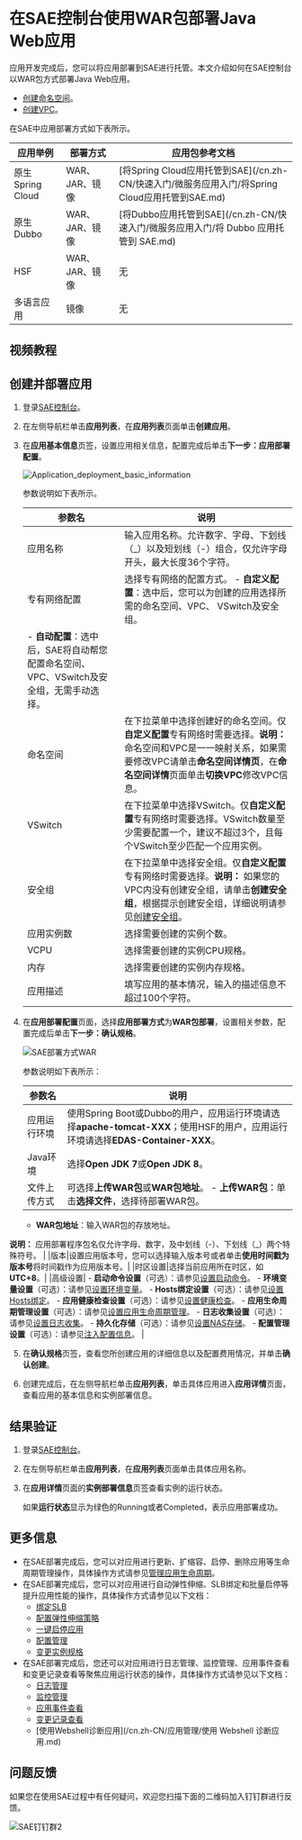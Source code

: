 # 在SAE控制台使用WAR包部署Java Web应用

应用开发完成后，您可以将应用部署到SAE进行托管。本文介绍如何在SAE控制台以WAR包方式部署Java Web应用。

-   [创建命名空间](/cn.zh-CN/快速入门/准备工作.md)。
-   [创建VPC](/cn.zh-CN/快速入门/准备工作.md)。

在SAE中应用部署方式如下表所示。

|应用举例|部署方式|应用包参考文档|
|----|----|-------|
|原生Spring Cloud|WAR、JAR、镜像|[将Spring Cloud应用托管到SAE](/cn.zh-CN/快速入门/微服务应用入门/将Spring Cloud应用托管到SAE.md)|
|原生Dubbo|WAR、JAR、镜像|[将Dubbo应用托管到SAE](/cn.zh-CN/快速入门/微服务应用入门/将 Dubbo 应用托管到 SAE.md)|
|HSF|WAR、JAR、镜像|无|
|多语言应用|镜像|无|

## 视频教程



## 创建并部署应用

1.  登录[SAE控制台](https://sae.console.aliyun.com)。

2.  在左侧导航栏单击**应用列表**，在**应用列表**页面单击**创建应用**。

3.  在**应用基本信息**页签，设置应用相关信息，配置完成后单击**下一步：应用部署配置**。

    ![Application_deployment_basic_information](https://static-aliyun-doc.oss-cn-hangzhou.aliyuncs.com/assets/img/zh-CN/1369788951/p60491.png)

    参数说明如下表所示。

    |参数名|说明|
    |---|--|
    |应用名称|输入应用名称。允许数字、字母、下划线（\_）以及短划线（-）组合，仅允许字母开头，最大长度36个字符。|
    |专有网络配置|选择专有网络的配置方式。    -   **自定义配置**：选中后，您可以为创建的应用选择所需的命名空间、VPC、 VSwitch及安全组。
    -   **自动配置**：选中后，SAE将自动帮您配置命名空间、VPC、VSwitch及安全组，无需手动选择。 |
    |命名空间|在下拉菜单中选择创建好的命名空间。仅**自定义配置**专有网络时需要选择。**说明：** 命名空间和VPC是一一映射关系，如果需要修改VPC请单击**命名空间详情页**，在**命名空间详情**页面单击**切换VPC**修改VPC信息。 |
    |VSwitch|在下拉菜单中选择VSwitch。仅**自定义配置**专有网络时需要选择。VSwitch数量至少需要配置一个，建议不超过3个，且每个VSwitch至少匹配一个应用实例。 |
    |安全组|在下拉菜单中选择安全组。仅**自定义配置**专有网络时需要选择。**说明：** 如果您的VPC内没有创建安全组，请单击**创建安全组**，根据提示创建安全组，详细说明请参见[创建安全组](/cn.zh-CN/安全/安全组/创建安全组.md)。 |
    |应用实例数|选择需要创建的实例个数。|
    |VCPU|选择需要创建的实例CPU规格。|
    |内存|选择需要创建的实例内存规格。|
    |应用描述|填写应用的基本情况，输入的描述信息不超过100个字符。|

4.  在**应用部署配置**页面，选择**应用部署方式**为**WAR包部署**，设置相关参数，配置完成后单击**下一步：确认规格**。

    ![SAE部署方式WAR](https://static-aliyun-doc.oss-cn-hangzhou.aliyuncs.com/assets/img/zh-CN/4604600061/p56832.png)

    参数说明如下表所示：

    |参数名|说明|
    |---|--|
    |应用运行环境|使用Spring Boot或Dubbo的用户，应用运行环境请选择**apache-tomcat-XXX**；使用HSF的用户，应用运行环境请选择**EDAS-Container-XXX**。|
    |Java环境|选择**Open JDK 7**或**Open JDK 8**。|
    |文件上传方式|可选择**上传WAR包**或**WAR包地址**。    -   **上传WAR包**：单击**选择文件**，选择待部署WAR包。
    -   **WAR包地址**：输入WAR包的存放地址。

**说明：** 应用部署程序包名仅允许字母、数字，及中划线（-）、下划线（\_）两个特殊符号。 |
    |版本|设置应用版本号，您可以选择输入版本号或者单击**使用时间戳为版本号**将时间戳作为应用版本号。|
    |时区设置|选择当前应用所在时区，如**UTC+8**。|
    |高级设置|    -   **启动命令设置**（可选）：请参见[设置启动命令](/cn.zh-CN/应用部署/设置启动命令.md)。
    -   **环境变量设置**（可选）：请参见[设置环境变量](/cn.zh-CN/应用部署/设置环境变量.md)。
    -   **Hosts绑定设置**（可选）：请参见[设置Hosts绑定](/cn.zh-CN/应用部署/设置Hosts绑定.md)。
    -   **应用健康检查设置**（可选）：请参见[设置健康检查](/cn.zh-CN/应用部署/设置健康检查.md)。
    -   **应用生命周期管理设置**（可选）：请参见[设置应用生命周期管理](/cn.zh-CN/应用部署/设置PostStart和PreStop.md)。
    -   **日志收集设置**（可选）：请参见[设置日志收集](/cn.zh-CN/应用部署/设置日志收集.md)。
    -   **持久化存储**（可选）：请参见[设置NAS存储](/cn.zh-CN/应用部署/设置NAS存储.md)。
    -   **配置管理设置**（可选）：请参见[注入配置信息](/cn.zh-CN/应用部署/注入配置信息.md)。 |

5.  在**确认规格**页签，查看您所创建应用的详细信息以及配置费用情况，并单击**确认创建**。

6.  创建完成后，在左侧导航栏单击**应用列表**，单击具体应用进入**应用详情**页面，查看应用的基本信息和实例部署信息。


## 结果验证

1.  登录[SAE控制台](https://sae.console.aliyun.com)。

2.  在左侧导航栏单击**应用列表**，在**应用列表**页面单击具体应用名称。

3.  在**应用详情**页面的**实例部署信息**页签查看实例的运行状态。

    如果**运行状态**显示为绿色的Running或者Completed，表示应用部署成功。


## 更多信息

-   在SAE部署完成后，您可以对应用进行更新、扩缩容、启停、删除应用等生命周期管理操作，具体操作方式请参见[管理应用生命周期](/cn.zh-CN/应用管理/管理应用生命周期.md)。
-   在SAE部署完成后，您可以对应用进行自动弹性伸缩、SLB绑定和批量启停等提升应用性能的操作，具体操作方式请参见以下文档：
    -   [绑定SLB](/cn.zh-CN/应用管理/绑定SLB/为应用绑定SLB.md)
    -   [配置弹性伸缩策略](/cn.zh-CN/应用管理/配置弹性伸缩策略.md)
    -   [一键启停应用](/cn.zh-CN/应用管理/一键启停应用.md)
    -   [配置管理](/cn.zh-CN/应用管理/配置管理/配置管理概述.md)
    -   [变更实例规格](/cn.zh-CN/应用管理/变更实例规格.md)
-   在SAE部署完成后，您还可以对应用进行日志管理、监控管理、应用事件查看和变更记录查看等聚焦应用运行状态的操作，具体操作方式请参见以下文档：
    -   [日志管理](/cn.zh-CN/日志管理/查看实时日志.md)
    -   [监控管理](/cn.zh-CN/监控管理/基础监控.md)
    -   [应用事件查看](/cn.zh-CN/应用管理/查看应用事件.md)
    -   [变更记录查看](/cn.zh-CN/应用管理/查看变更记录.md)
    -   [使用Webshell诊断应用](/cn.zh-CN/应用管理/使用 Webshell 诊断应用.md)

## 问题反馈

如果您在使用SAE过程中有任何疑问，欢迎您扫描下面的二维码加入钉钉群进行反馈。

![SAE钉钉群2](https://static-aliyun-doc.oss-cn-hangzhou.aliyuncs.com/assets/img/zh-CN/5885359951/p72048.png)

